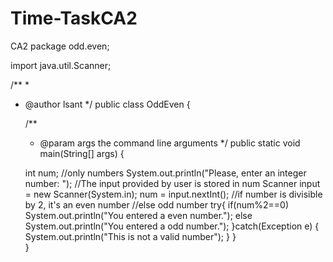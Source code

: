 # Time-TaskCA2
CA2
package odd.even;

import java.util.Scanner;

/**
 *
 * @author lsant
 */
public class OddEven {

    /**
     * @param args the command line arguments
     */
    public static void main(String[] args) {
       
    int num;  //only numbers 
     System.out.println("Please, enter an integer number: ");
     //The input provided by user is stored in num
    Scanner input = new Scanner(System.in);
    num = input.nextInt();
    //if number is divisible by 2, it's an even number
    //else odd number
   try{
    if(num%2==0)
      System.out.println("You entered a even number.");
    else
      System.out.println("You entered a odd number."); 
   }catch(Exception e) {
       System.out.println("This is not a valid number");
    }
    }   
}
